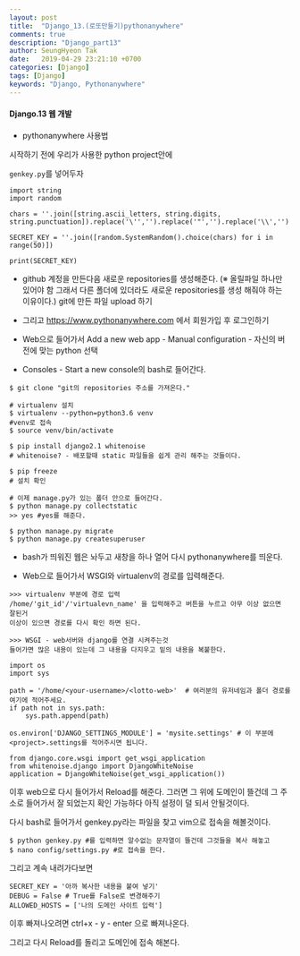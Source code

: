 ```yaml
---
layout: post
title:  "Django_13.(로또만들기)pythonanywhere"
comments: true
description: "Django_part13"
author: SeungHyeon Tak
date:   2019-04-29 23:21:10 +0700
categories: [Django]
tags: [Django]
keywords: "Django, Pythonanywhere"
---
```

#### Django.13 웹 개발

* pythonanywhere 사용법

시작하기 전에 우리가 사용한 python project안에

`genkey.py`를 넣어두자

```
import string
import random

chars = ''.join([string.ascii_letters, string.digits, string.punctuation]).replace('\'','').replace('"','').replace('\\','')

SECRET_KEY = ''.join([random.SystemRandom().choice(chars) for i in range(50)])

print(SECRET_KEY)
```

* github 계정을 만든다음 새로운 repositories를 생성해준다.
  (※ 올릴파일 하나만 있어야 함 그래서 다른 폴더에 있더라도 새로운 repositories를 생성 해줘야 하는 이유이다.)
  git에 만든 파일 upload 하기

* 그리고 <https://www.pythonanywhere.com> 에서 회원가입 후 로그인하기

* Web으로 들어가서 Add a new web app - Manual configuration - 자신의 버전에 맞는 python 선택

* Consoles - Start a new console의 bash로 들어간다.

```
$ git clone "git의 repositories 주소를 가져온다."

# virtualenv 설치
$ virtualenv --python=python3.6 venv
#venv로 접속
$ source venv/bin/activate 

$ pip install django2.1 whitenoise
# whitenoise? - 배포할때 static 파일들을 쉽게 관리 해주는 것들이다.

$ pip freeze
# 설치 확인

# 이제 manage.py가 있는 폴더 안으로 들어간다.
$ python manage.py collectstatic
>> yes #yes를 해준다.

$ python manage.py migrate
$ python manage.py createsuperuser
```

* bash가 띄워진 웹은 놔두고 새창을 하나 열어 다시 pythonanywhere를 띄운다.

* Web으로 들어가서 WSGI와 virtualenv의 경로를 입력해준다.

```
>>> virtualenv 부분에 경로 입력
/home/'git_id'/'virtualevn_name' 을 입력해주고 버튼을 누르고 아무 이상 없으면 잘된거
이상이 있으면 경로를 다시 확인 하면 된다.

>>> WSGI - web서버와 django를 연결 시켜주는것
들어가면 많은 내용이 있는데 그 내용을 다지우고 밑의 내용을 복붙한다.
```

```
import os
import sys

path = '/home/<your-username>/<lotto-web>'  # 여러분의 유저네임과 폴더 경로를 여기에 적어주세요.
if path not in sys.path:
    sys.path.append(path)

os.environ['DJANGO_SETTINGS_MODULE'] = 'mysite.settings' # 이 부분에 <project>.settings를 적어주시면 됩니다.

from django.core.wsgi import get_wsgi_application
from whitenoise.django import DjangoWhiteNoise
application = DjangoWhiteNoise(get_wsgi_application())
```

이후 web으로 다시 들어가서 Reload를 해준다.
그러면 그 위에 도메인이 뜰건데 그 주소로 들어가서 잘 되었는지 확인 가능하다
아직 설정이 덜 되서 안될것이다.

다시 bash로 들어가서 genkey.py라는 파일을 찾고 vim으로 접속을 해볼것이다.

```
$ python genkey.py #를 입력하면 알수없는 문자열이 뜰건데 그것들을 복사 해놓고
$ nano config/settings.py #로 접속을 한다.
```

그리고 계속 내려가다보면

```
SECRET_KEY = '아까 복사한 내용을 붙여 넣기'
DEBUG = False # True를 False로 변경해주기
ALLOWED_HOSTS = ['나의 도메인 사이트 입력']
```

이후 빠져나오려면
ctrl+x - y - enter 으로 빠져나온다.

그리고 다시 Reload를 돌리고 도메인에 접속 해본다.
